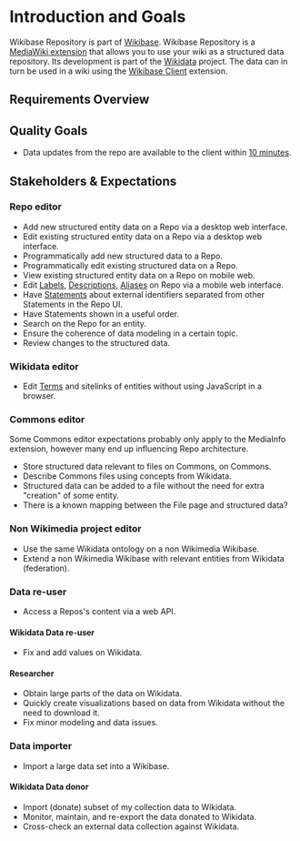# Introduction and Goals

Wikibase Repository is part of [Wikibase](../overview/01-Introduction_and_Goals.md). Wikibase Repository is a [MediaWiki extension](../overview/12-Glossary.md#mediawiki-extension) that allows you to use your wiki as a structured data repository. Its development is part of the [Wikidata](../overview/12-Glossary.md#wikidata) project. The data can in turn be used in a wiki using the [Wikibase Client](../WikibaseClient/01-Introduction_and_Goals.md) extension.

## Requirements Overview

## Quality Goals

- Data updates from the repo are available to the client within [10 minutes](https://gerrit.wikimedia.org/r/plugins/gitiles/operations/puppet/+/e3423c8627067a8de8352b9b7f3c59870d9b47c5/modules/icinga/manifests/monitor/wikidata.pp#10).

## Stakeholders & Expectations

### Repo editor

- Add new structured entity data on a Repo via a desktop web interface.
- Edit existing structured entity data on a Repo via a desktop web interface.
- Programmatically add new structured data to a Repo.
- Programmatically edit existing structured data on a Repo.
- View existing structured entity data on a Repo on mobile web.
- Edit [Labels](../overview/12-Glossary.md#label), [Descriptions](../overview/12-Glossary.md#description), [Aliases](../overview/12-Glossary.md#alias) on Repo via a mobile web interface.
- Have [Statements](../overview/12-Glossary.md#statement) about external identifiers separated from other Statements in the Repo UI.
- Have Statements shown in a useful order.
- Search on the Repo for an entity.
- Ensure the coherence of data modeling in a certain topic.
- Review changes to the structured data.

### Wikidata editor

- Edit [Terms](../overview/12-Glossary.md#term) and sitelinks of entities without using JavaScript in a browser.

### Commons editor

Some Commons editor expectations probably only apply to the MediaInfo extension, however many end up influencing Repo architecture.

- Store structured data relevant to files on Commons, on Commons.
- Describe Commons files using concepts from Wikidata.
- Structured data can be added to a file without the need for extra "creation" of some entity.
- There is a known mapping between the File page and structured data?

### Non Wikimedia project editor

- Use the same Wikidata ontology on a non Wikimedia Wikibase.
- Extend a non Wikimedia Wikibase with relevant entities from Wikidata (federation).

### Data re-user

- Access a Repos's content via a web API.

#### Wikidata Data re-user

- Fix and add values on Wikidata.

#### Researcher

- Obtain large parts of the data on Wikidata.
- Quickly create visualizations based on data from Wikidata without the need to download it.
- Fix minor modeling and data issues.

### Data importer

- Import a large data set into a Wikibase.

#### Wikidata Data donor

- Import (donate) subset of my collection data to Wikidata.
- Monitor, maintain, and re-export the data donated to Wikidata.
- Cross-check an external data collection against Wikidata.
